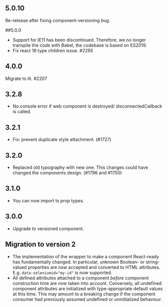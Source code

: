 ## 5.0.10

Re-release after fixing component-versioning bug.

##5.0.0

- Support for IE11 has been discontinued. Therefore, we no longer transpile the code with Babel, the codebase is based on ES2019.
- Fix react 18 type children issue. #2295

## 4.0.0

Migrate to lit. #2207

## 3.2.8

- No console error if web component is destroyed/ disconnectedCallback is called.

## 3.2.1

- Fix: prevent duplicate style attachment. (#1727)

## 3.2.0

- Replaced old typography with new one. This changes could have changed the components design. (#1796 and #1750)

## 3.1.0

- You can now import ts prop types.

## 3.0.0

- Upgrade to versioned component.

## Migration to version 2

- The implementation of the wrapper to make a component React-ready has
  fundamentally changed. In particular, unknown Boolean- or
  string-valued properties are now accepted and converted to HTML
  attributes. E.g. `data-seleniumid="my-id"` is now supported.
- All defined attributes attached to a component _before_ component
  construction time are now taken into account. Conversely, all undefined
  component attributes are initialized with type-appropriate default
  values at this time. This may amount to a breaking change if the
  component consumer had previously assumed undefined or uninitialized
  behaviour.
